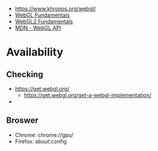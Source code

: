 - https://www.khronos.org/webgl/
- [WebGL Fundamentals](https://webglfundamentals.org/)
- [WebGL2 Fundamentals](https://webgl2fundamentals.org/)
- [MDN - WebGL API](https://developer.mozilla.org/en-US/docs/Web/API/WebGL_API)


# Availability

## Checking
- https://get.webgl.org/
	- https://get.webgl.org/get-a-webgl-implementation/
- 

## Broswer
- Chrome: chrome://gpu/
- Firefox: about:config
